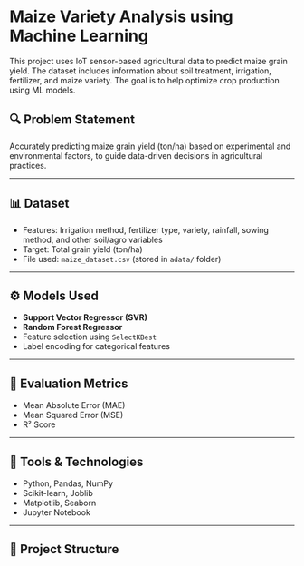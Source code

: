 # Maize Variety Analysis using Machine Learning

This project uses IoT sensor-based agricultural data to predict maize grain yield. The dataset includes information about soil treatment, irrigation, fertilizer, and maize variety. The goal is to help optimize crop production using ML models.

## 🔍 Problem Statement
Accurately predicting maize grain yield (ton/ha) based on experimental and environmental factors, to guide data-driven decisions in agricultural practices.

---

## 📊 Dataset
- Features: Irrigation method, fertilizer type, variety, rainfall, sowing method, and other soil/agro variables
- Target: Total grain yield (ton/ha)
- File used: `maize_dataset.csv` (stored in `adata/` folder)

---

## ⚙️ Models Used
- **Support Vector Regressor (SVR)**
- **Random Forest Regressor**
- Feature selection using `SelectKBest`
- Label encoding for categorical features

---

## 🧪 Evaluation Metrics
- Mean Absolute Error (MAE)
- Mean Squared Error (MSE)
- R² Score

---

## 🧰 Tools & Technologies
- Python, Pandas, NumPy
- Scikit-learn, Joblib
- Matplotlib, Seaborn
- Jupyter Notebook

---

## 📂 Project Structure
